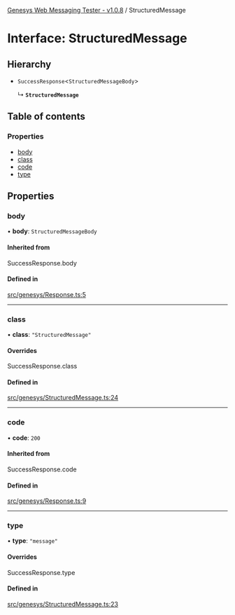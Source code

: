 [Genesys Web Messaging Tester - v1.0.8](../README.md) / StructuredMessage

# Interface: StructuredMessage

## Hierarchy

- `SuccessResponse`<`StructuredMessageBody`\>

  ↳ **`StructuredMessage`**

## Table of contents

### Properties

- [body](StructuredMessage.md#body)
- [class](StructuredMessage.md#class)
- [code](StructuredMessage.md#code)
- [type](StructuredMessage.md#type)

## Properties

### body

• **body**: `StructuredMessageBody`

#### Inherited from

SuccessResponse.body

#### Defined in

[src/genesys/Response.ts:5](https://github.com/ovotech/genesys-web-messaging-tester/blob/main/src/genesys/Response.ts#L5)

___

### class

• **class**: ``"StructuredMessage"``

#### Overrides

SuccessResponse.class

#### Defined in

[src/genesys/StructuredMessage.ts:24](https://github.com/ovotech/genesys-web-messaging-tester/blob/main/src/genesys/StructuredMessage.ts#L24)

___

### code

• **code**: ``200``

#### Inherited from

SuccessResponse.code

#### Defined in

[src/genesys/Response.ts:9](https://github.com/ovotech/genesys-web-messaging-tester/blob/main/src/genesys/Response.ts#L9)

___

### type

• **type**: ``"message"``

#### Overrides

SuccessResponse.type

#### Defined in

[src/genesys/StructuredMessage.ts:23](https://github.com/ovotech/genesys-web-messaging-tester/blob/main/src/genesys/StructuredMessage.ts#L23)
